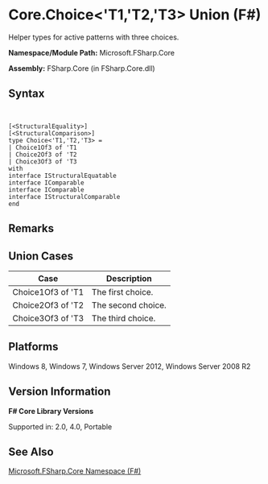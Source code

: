 # Core.Choice<'T1,'T2,'T3> Union (F#)

Helper types for active patterns with three choices.

**Namespace/Module Path:** Microsoft.FSharp.Core

**Assembly:** FSharp.Core (in FSharp.Core.dll)


## Syntax


```


[<StructuralEquality>]
[<StructuralComparison>]
type Choice<'T1,'T2,'T3> =
| Choice1Of3 of 'T1
| Choice2Of3 of 'T2
| Choice3Of3 of 'T3
with
interface IStructuralEquatable
interface IComparable
interface IComparable
interface IStructuralComparable
end

```



## Remarks

## Union Cases


|Case|Description|
|----|-----------|
|Choice1Of3 of 'T1|The first choice.|
|Choice2Of3 of 'T2|The second choice.|
|Choice3Of3 of 'T3|The third choice.|

## Platforms
Windows 8, Windows 7, Windows Server 2012, Windows Server 2008 R2


## Version Information
**F# Core Library Versions**

Supported in: 2.0, 4.0, Portable




## See Also
[Microsoft.FSharp.Core Namespace &#40;F&#35;&#41;](Microsoft.FSharp.Core-Namespace-%5BFSharp%5D.md)

